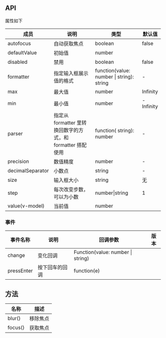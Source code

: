 ## API

属性如下

| 成员 | 说明 | 类型 | 默认值 |
| --- | --- | --- | --- |
| autofocus | 自动获取焦点 | boolean | false |
| defaultValue | 初始值 | number |  |
| disabled | 禁用 | boolean | false |
| formatter | 指定输入框展示值的格式 | function(value: number \| string): string | - |
| max | 最大值 | number | Infinity |
| min | 最小值 | number | -Infinity |
| parser | 指定从 formatter 里转换回数字的方式，和 formatter 搭配使用 | function( string): number | - |
| precision | 数值精度 | number | - |
| decimalSeparator | 小数点 | string | - |
| size | 输入框大小 | string | 无 |
| step | 每次改变步数，可以为小数 | number\|string | 1 |
| value(v-model) | 当前值 | number |  |

### 事件

| 事件名称   | 说明           | 回调参数                          | 版本 |
| ---------- | -------------- | --------------------------------- | ---- |
| change     | 变化回调       | Function(value: number \| string) |      |
| pressEnter | 按下回车的回调 | function(e)                       |      |

## 方法

| 名称    | 描述     |
| ------- | -------- |
| blur()  | 移除焦点 |
| focus() | 获取焦点 |
